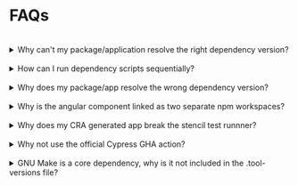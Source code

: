 # FAQs

<br/>
<details>
<summary>Why can't my package/application resolve the right dependency version?</summary>
<hr/>

[Npm workspaces](https://docs.npmjs.com/cli/v8/using-npm/workspaces) dependencies are hoisted to the root `node_modules` by default. This is done to minimize duplications on install if using the nested install strategy, but can potentially lead to conflicts. You can attempt to resolve this by trying out other [install strategies](https://docs.npmjs.com/cli/v9/commands/npm-install#install-strategy).

</details>

<br/>
<details>
<summary>How can I run dependency scripts sequentially?</summary>
<hr/>

To ensure package scripts are executed in topological order, the `workspaces` field in the root `package.json` should have package entries [ordered accordingly](https://github.com/npm/cli/issues/4139#issuecomment-1730186418)

</details>

<br/>
<details>
<summary>Why does my package/app resolve the wrong dependency version?</summary>
<hr/>

There are some necessary workarounds in place to ensure packages/apps link to their respective dependencies. For example, `tsc` exhibits buggy behaviour in npm workspace contexts where it resolves the wrong dependency. To fix this, we must update the relevant `tsconfig.json` to include the right path in its' `compilerOptions.paths` object. For example, the [@whatwords/react-components](../packages/components/react/tsconfig.json) requires a path to the right types dependency to compile as shown below.

```json
  "compilerOptions": {
    "paths": {
      "react": ["./node_modules/@types/react"]
    },
    ...
  },
  ...
```

</details>

<br/>
<details>
<summary>Why is the angular component linked as two separate npm workspaces?</summary>
<hr/>

Npm workspace package hoisting can cause present issues in certain app contexts such as [react native](https://github.com/npm/rfcs/issues/287#issue-741028151) and [angular](https://github.com/npm/rfcs/issues/287#issuecomment-945897074). This combined with the [angular package format](https://angular.dev/tools/libraries/angular-package-format) makes working with angular workspaces non-trivial in larger monorepo projects due to their highly-opinionated caching, optimizations and organization strategies.

To overcome package linking issues, we _ignore_ the `@what3words/angular-components` source directory, but track both the workspace and build directories. The ensures we can appropriately target linking, building and publishing of the angular components. This can be seen in the root [package.json](../../package.json) scripts where angular concerns are targetted differently across various npm scripts.

This is an open and present issue when using angular within monorepo contexts, refer to this npm [issue](https://github.com/npm/cli/issues/6614).

</details>

<br/>
<details>
<summary>Why does my CRA generated app break the stencil test runnner?</summary>
<hr/>

The [StencilJS](https://stenciljs.com/) test runner has a known [dependency linking](https://github.com/stenciljs/core/issues/5196) issue in monorepo contexts. Specifically, its jest resolver is prone to picking up the wrong dependency leading to runtime errors when other jest versions are installed. This is the case with [create-react-app](https://create-react-app.dev/docs/getting-started/) which includes jest hence the reason why stencilJS test runs fail. However, as this has been [deprecated](https://react.dev/blog/2025/02/14/sunsetting-create-react-app) we don't intend/expect to provide support for it going forward.

</details>

<br/>
<details>
<summary>Why not use the official Cypress GHA action?</summary>
<hr/>

The need to run the multidimensional strategy matrix against varying examples was hampered by `xvfb` port collisions when using the [cypress action](https://github.com/cypress-io/github-action). Attempts at resolving this by defining dynamically assigned `DISPLAY` shell values were not successful.

More information:

- https://github.com/cypress-io/github-action/issues/1138#issuecomment-1978823896
- https://github.com/bahmutov/cypress-gh-action-split-install/blob/master/.github/workflows/tests.yml (official cypress [recommendation](https://docs.cypress.io/app/continuous-integration/overview#Missing-binary))
- https://github.com/cypress-io/github-action/issues/601#issuecomment-1562442600
- https://docs.cypress.io/app/continuous-integration/overview#Xvfb
- https://medium.com/eqs-tech-blog/cypress-tests-parallelization-with-x-server-in-gitlab-ci-3482dd2e1709
</details>

<br/>
<details>
<summary>GNU Make is a core dependency, why is it not included in the .tool-versions file?</summary>
<hr/>
Ideally, we would use `asdf` to manage all dependecies, however since our makefile installs asdf and it's plugins this creates a circular dependency. If you would still like to use asdf to install make, run the following in your terminal:
```bash
> asdf install make latest
```

```bash
gpg: Can't check signature: No public key
asdf-make: Failed to GPG verification:
```

The asdf install command might fail with the above following error, if so run the following command and retry the install command from the first step.

```bash
# https://lists.gnu.org/archive/html/help-make/2016-12/msg00000.html
> gpg --keyserver keys.gnupg.net --recv-key 80CB727A20C79BB2
```

You can then set the make version with `asdf set make latest` and restart your shell for the shims to be applied. Running `make -v` should return the pinned version installed.

</details>
